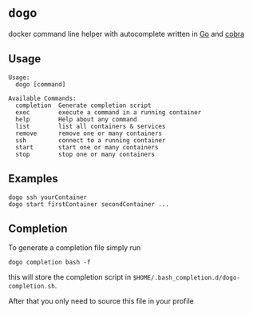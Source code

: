 # `dogo` 
docker command line helper with autocomplete written in [Go](https://go.dev/) and [cobra](https://github.com/spf13/cobra)

## Usage 
```shell
Usage:
  dogo [command]

Available Commands:
  completion  Generate completion script
  exec        execute a command in a running container
  help        Help about any command
  list        list all containers & services
  remove      remove one or many containers
  ssh         connect to a running container
  start       start one or many containers
  stop        stop one or many containers
```
## Examples
    dogo ssh yourContainer
    dogo start firstContainer secondContainer ...

## Completion

To generate a completion file simply run 

```shell
dogo completion bash -f
```


this will store the completion script in `$HOME/.bash_completion.d/dogo-completion.sh`.

After that you only need to source this file in your profile

